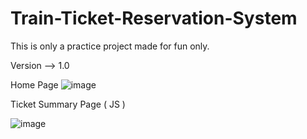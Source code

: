 # Train-Ticket-Reservation-System
This is only a practice project made for fun only.

Version --> 1.0

Home Page 
![image](https://github.com/BOSS294/Train-Ticket-Reservation-System/assets/72921622/562eb518-6e6e-4490-a3b5-b8e08b5e7884)

Ticket Summary Page ( JS )

![image](https://github.com/BOSS294/Train-Ticket-Reservation-System/assets/72921622/ed5b0e3d-ba51-4107-b511-84d0d81a7c0d)

